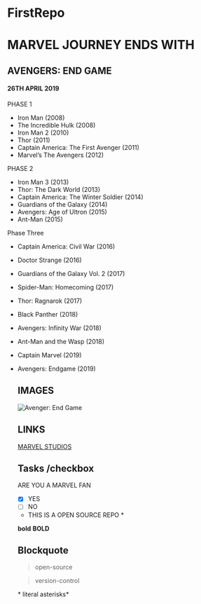 # FirstRepo
# MARVEL JOURNEY ENDS WITH
## AVENGERS: END GAME
#### 26TH APRIL 2019

PHASE 1
* Iron Man (2008)
* The Incredible Hulk (2008)
* Iron Man 2 (2010)
* Thor (2011)
* Captain America: The First Avenger (2011)
* Marvel’s The Avengers (2012)

PHASE 2
* Iron Man 3 (2013)
* Thor: The Dark World (2013)
* Captain America: The Winter Soldier (2014)
* Guardians of the Galaxy (2014)
* Avengers: Age of Ultron (2015)
* Ant-Man (2015)

Phase Three

* Captain America: Civil War (2016)
* Doctor Strange (2016)
* Guardians of the Galaxy Vol. 2 (2017)
* Spider-Man: Homecoming (2017)
* Thor: Ragnarok (2017)
* Black Panther (2018)
* Avengers: Infinity War (2018)
* Ant-Man and the Wasp (2018)
* Captain Marvel (2019)
* Avengers: Endgame (2019)
  
  ## IMAGES
  
  ![Avenger: End Game]()
  
  ## LINKS
  [MARVEL STUDIOS](www.marvel.com)
  
    ## Tasks /checkbox
  
  ARE YOU A MARVEL FAN
  - [x] YES
  - [ ] NO
  
  * THIS IS A OPEN SOURCE REPO *

  **bold**  __BOLD__

  ## Blockquote
  
  > open-source
  
  >version-control
  
  \* literal asterisks\*
  


<script> alert() </script

## table

-----------------------------------------------------
** NO | NAME                | DAYS |**
------|---------------------|------|----------------
    1 | AVENGERS:END GAME   | 7    |
    
  ## emoji
  
  :rocket:
  
